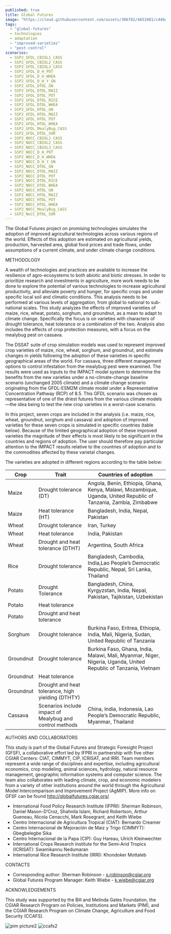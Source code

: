 ```yaml
---
published: true
title: Global Futures
image: "https://cloud.githubusercontent.com/assets/306782/4651981/c44bd396-54a0-11e4-8fb9-22e9e2bf0ca8.png"
tags: 
  - "global-futures"
  - technologies
  - adaptation
  - "improved-varieties"
  - "pest-control"
scenarios: 
  - SSP2_GFDL_CBIOL1_CASS
  - SSP2_GFDL_CBIOL2_CASS
  - SSP2_GFDL_CBIOL3_CASS
  - SSP2_GFDL_D_H_POT
  - SSP2_GFDL_D_H_WHEA
  - SSP2_GFDL_D_H_Y_GN
  - SSP2_GFDL_DTOL_GN
  - SSP2_GFDL_DTOL_MAIZ
  - SSP2_GFDL_DTOL_POT
  - SSP2_GFDL_DTOL_RICE
  - SSP2_GFDL_DTOL_WHEA
  - SSP2_GFDL_HTOL_GN
  - SSP2_GFDL_HTOL_MAIZ
  - SSP2_GFDL_HTOL_POT
  - SSP2_GFDL_HTOL_WHEA
  - SSP2_GFDL_MealyBug_CASS
  - SSP2_GFDL_DTOL_SOR
  - SSP2_NOCC_CBIOL1_CASS
  - SSP2_NOCC_CBIOL2_CASS
  - SSP2_NOCC_CBIOL3_CASS
  - SSP2_NOCC_D_H_POT
  - SSP2_NOCC_D_H_WHEA
  - SSP2_NOCC_D_H_Y_GN
  - SSP2_NOCC_DTOL_GN
  - SSP2_NOCC_DTOL_MAIZ
  - SSP2_NOCC_DTOL_POT
  - SSP2_NOCC_DTOL_RICE
  - SSP2_NOCC_DTOL_WHEA
  - SSP2_NOCC_HTOL_GN
  - SSP2_NOCC_HTOL_MAIZ
  - SSP2_NOCC_HTOL_POT
  - SSP2_NOCC_HTOL_WHEA
  - SSP2_NOCC_MealyBug_CASS
  - SSP2_NoCC_DTOL_SOR
---
```












The Global Futures project on promising technologies simulates the adoption of improved agricultural technologies across various regions of the world. Effects of this adoption are estimated on agricultural yields, production, harvested area, global food prices and trade flows, under assumptions of a current climate, and under climate change conditions. 

METHODOLOGY

A wealth of technologies and practices are available to increase the resilience of agro-ecosystems to both abiotic and biotic stresses. In order to prioritize research and investments in agriculture, more work needs to be done to explore the potential of various technologies to increase agricultural productivity, and alleviate poverty and hunger, for specific crops and under specific local soil and climatic conditions. This analysis needs to be performed at various levels of aggregation, from global to national to sub-national scales. This study analyzes the effects of improved varieties of maize, rice, wheat, potato, sorghum, and groundnut, as a mean to adapt to climate change. Specifically the focus is on varieties with characters of drought tolerance, heat tolerance or a combination of the two. Analysis also includes the effects of crop protection measures, with a focus on the mealybug pest on cassava.

The DSSAT suite of crop simulation models was used to represent improved crop varieties of maize, rice, wheat, sorghum, and groundnut, and estimate changes in yields following the adoption of these varieties in specific geographical areas of the world. For cassava, three different management options to control infestation from the mealybug pest were examined. The results were used as inputs to the IMPACT model system to determine the benefits from the new varieties under a no-climate-change baseline scenario (unchanged 2005 climate) and a climate change scenario originating from the GFDL-ESM2M climate model under a Representative Concentration Pathway (RCP) of 8.5. This GFDL scenario was chosen as representative of one of the driest futures from the various climate models—the idea being to test the new crop varieties in a worst-case scenario.

In this project, seven crops are included in the analysis (i.e. maize, rice, wheat, groundnut, sorghum and cassava) and adoption of improved varieties for these seven crops is simulated in specific countries (table below). Because of the limited geographical adoption of these improved varieties the magnitude of their effects is most likely to be significant in the countries and regions of adoption. The user should therefore pay particular attention to the IMPACT results relative to the countries of adoption and to the commodities affected by these varietal changes.

The varieties are adopted in different regions according to the table below:

| Crop | Trait | Countries of adoption |
| - | - | - |
| Maize	| Drought tolerance (DT) | Angola, Benin, Ethiopia, Ghana, Kenya, Malawi, Mozambique, Uganda, United Republic of Tanzania, Zambia, Zimbabwe |
| Maize	| Heat tolerance (HT) | Bangladesh, India, Nepal, Pakistan |
| Wheat	| Drought tolerance | Iran, Turkey |
| Wheat	| Heat tolerance | India, Pakistan |
| Wheat	| Drought and heat tolerance (DTHT) | Argentina, South Africa |
| Rice	| Drought tolerance | Bangladesh, Cambodia, India,Lao People’s Democratic Republic, Nepal, Sri Lanka, Thailand |
| Potato | Drought Tolerance | Bangladesh, China, Kyrgyzstan, India, Nepal, Pakistan, Tajikistan, Uzbekistan |
| Potato | Heat tolerance |  |
| Potato | Drought and heat tolerance | |
| Sorghum | Drought tolerance | Burkina Faso, Eritrea, Ethiopia, India, Mali, Nigeria, Sudan, United Republic of Tanzania |
| Groundnut | Drought tolerance	| Burkina Faso, Ghana, India, Malawi, Mali, Myanmar, Niger, Nigeria, Uganda, United Republic of Tanzania, Vietnam |
| Groundnut | Heat tolerance |  |
| Groundnut | Drought and heat tolerance, high yielding (DTHTY) | 	 |
| Cassava | Scenarios include impact of Mealybug and control methods | China, India, Indonesia, Lao People’s Democratic Republic, Myanmar, Thailand |

AUTHORS AND COLLABORATORS

This study is part of the Global Futures and Strategic Foresight Project (GFSF), a collaborative effort led by IFPRI in partnership with five other CGIAR Centers: CIAT, CIMMYT, CIP, ICRISAT, and IRRI. Team members represent a wide range of disciplines and expertise, including agricultural economics, crop modeling, animal sciences, hydrology, natural resource management, geographic information systems and computer science. The team also collaborates with leading climate, crop, and economic modelers from a variety of other institutions around the world through the Agricultural Model Intercomparison and Improvement Project (AgMIP).
More info on GFSF can be found http://globalfutures.cgiar.org/

- International Food Policy Research Institute (IFPRI): Sherman Robinson, Daniel Mason-D’Croz, Shahnila Islam, Richard Robertson, Arthur Gueneau, Nicola Cenacchi, Mark Rosegrant, and Keith Wiebe
- Centro Internacional de Agricultura Tropical (CIAT): Bernardo Creamer
- Centro Internacional de Mejoración de Maiz y Trigo (CIMMYT): Gbegbelegbe Sika
- Centro Internacional de la Papa (CIP): Guy Hareau, Ulrich Kleinwechter
- International Crops Research Institute for the Semi-Arid Tropics (ICRISAT): Swamikannu Nedumaran
- International Rice Research Institute (IRRI): Khondoker Mottaleb

CONTACTS

- Corresponding author: Sherman Robinson - s.robinson@cgiar.org
- Global Futures Program Manager: Keith Wiebe - k.wiebe@cgiar.org

ACKNOWLEDGEMENTS

This study was supported by the Bill and Melinda Gates Foundation, the CGIAR Research Program on Policies, Institutions and Markets (PIM), and the CGIAR Research Program on Climate Change, Agriculture and Food Security (CCAFS).

![pim picture2](https://cloud.githubusercontent.com/assets/12040069/11486072/ade6851a-9784-11e5-8cb8-9815102c1651.png)   ![ccafs2](https://cloud.githubusercontent.com/assets/12040069/11400405/30cb1bea-935b-11e5-9ad9-43285eb95544.png)
